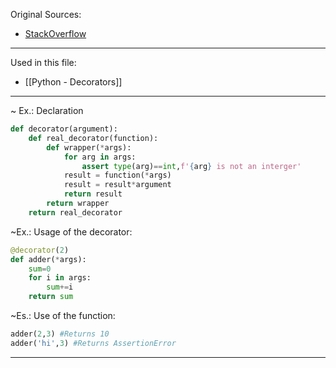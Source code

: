 
Original Sources:
- [StackOverflow](https://stackoverflow.com/questions/5929107/decorators-with-parameters#:~:text=def%20decorator(argument)%3A%0A%20%20%20%20def%20real_decorator(function)%3A%0A%20%20%20%20%20%20%20%20def,argument%0A%20%20%20%20%20%20%20%20%20%20%20%20return%20result%0A%20%20%20%20%20%20%20%20return%20wrapper%0A%20%20%20%20return%20real_decorator)
---

Used in this file:
- [[Python - Decorators]]
---

~ Ex.: Declaration
```python
def decorator(argument):
    def real_decorator(function):
        def wrapper(*args):
            for arg in args:
                assert type(arg)==int,f'{arg} is not an interger'
            result = function(*args)
            result = result*argument
            return result
        return wrapper
    return real_decorator
```
~Ex.: Usage of the decorator:
```python
@decorator(2)
def adder(*args):
    sum=0
    for i in args:
        sum+=i
    return sum
```
~Es.: Use of the function:
```python
adder(2,3) #Returns 10
adder('hi',3) #Returns AssertionError
```
---

